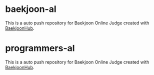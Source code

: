 # baekjoon-al
This is a auto push repository for Baekjoon Online Judge created with [BaekjoonHub](https://github.com/BaekjoonHub/BaekjoonHub).

# programmers-al
This is a auto push repository for Baekjoon Online Judge created with [BaekjoonHub](https://github.com/BaekjoonHub/BaekjoonHub).
